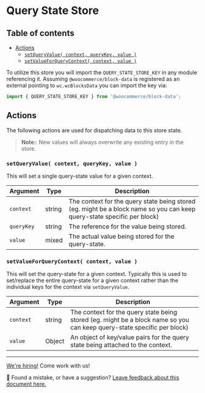 # Query State Store <!-- omit in toc -->

## Table of contents <!-- omit in toc -->

- [Actions](#actions)
  - [`setQueryValue( context, queryKey, value )`](#setqueryvalue-context-querykey-value-)
  - [`setValueForQueryContext( context, value )`](#setvalueforquerycontext-context-value-)

To utilize this store you will import the `QUERY_STATE_STORE_KEY` in any module referencing it. Assuming `@woocommerce/block-data` is registered as an external pointing to `wc.wcBlocksData` you can import the key via:

```js
import { QUERY_STATE_STORE_KEY } from '@woocommerce/block-data';
```

## Actions

The following actions are used for dispatching data to this store state.

> **Note:**: New values will always overwrite any existing entry in the store.

### `setQueryValue( context, queryKey, value )`

This will set a single query-state value for a given context.

| Argument   | Type   | Description                                                                                                             |
| ---------- | ------ | ----------------------------------------------------------------------------------------------------------------------- |
| `context`  | string | The context for the query state being stored (eg. might be a block name so you can keep query-state specific per block) |
| `queryKey` | string | The reference for the value being stored.                                                                               |
| `value`    | mixed  | The actual value being stored for the query-state.                                                                      |

### `setValueForQueryContext( context, value )`

This will set the query-state for a given context. Typically this is used to set/replace the entire query-state for a given context rather than the individual keys for the context via `setQueryValue`.

| Argument  | Type   | Description                                                                                                             |
| --------- | ------ | ----------------------------------------------------------------------------------------------------------------------- |
| `context` | string | The context for the query state being stored (eg. might be a block name so you can keep query-state specific per block) |
| `value`   | Object | An object of key/value pairs for the query state being attached to the context.                                         |

<!-- FEEDBACK -->

---

[We're hiring!](https://woocommerce.com/careers/) Come work with us!

🐞 Found a mistake, or have a suggestion? [Leave feedback about this document here.](https://github.com/woocommerce/woocommerce-gutenberg-products-block/issues/new?assignees=&labels=type%3A+documentation&template=--doc-feedback.md&title=Feedback%20on%20./docs/blocks/feature-flags-and-experimental-interfaces.md)

<!-- /FEEDBACK -->
